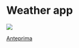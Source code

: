 <h1>Weather app</h1>
<img src="https://github.com/Simo524/weather-app/assets/108552185/fd13d1bb-a645-43bc-a9c5-996c53367428" />

<a href="https://weatherapp-simonemazza.netlify.app/">Anteprima</a>
